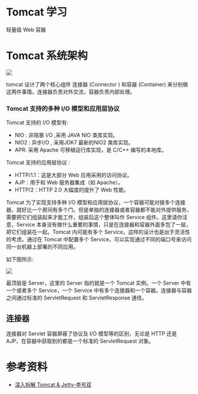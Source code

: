 # Tomcat 学习

轻量级 Web 容器



# Tomcat 系统架构

<img src="../../img/web/tomcat/tomcat-architecture.png"/>



tomcat 设计了两个核心组件 连接器 (Connector ) 和容器 (Container) 来分别做这两件事情。连接器负责对外交流，容器负责内部处理。

### Tomcat 支持的多种 I/O 模型和应用层协议

 Tomcat 支持的 I/O 模型有:

* NIO : 非阻塞 I/O ,采用 JAVA NIO 类库实现。
* NIO2 : 异步I/O , 采用JDK7 最新的NIO2 类库实现。
* APR: 采用 Apache 可移植运行库实现，是 C/C++ 编写的本地库。

 Tomcat 支持的应用层协议 :

* HTTP/1.1：这是大部分 Web 应用采用的访问协议。
* AJP：用于和 Web 服务器集成（如 Apache）。
* HTTP/2：HTTP 2.0 大幅度的提升了 Web 性能。

Tomcat 为了实现支持多种 I/O 模型和应用层协议，一个容器可能对接多个连接器，就好比一个房间有多个门。但是单独的连接器或者容器都不能对外提供服务，需要把它们组装起来才能工作，组装后这个整体叫作 Service 组件。这里请你注意，Service 本身没有做什么重要的事情，只是在连接器和容器外面多包了一层，把它们组装在一起。Tomcat 内可能有多个 Service，这样的设计也是出于灵活性的考虑。通过在 Tomcat 中配置多个 Service，可以实现通过不同的端口号来访问同一台机器上部署的不同应用。

如下图所示:

![](../../img/web/tomcat/connector-container.jpg)

最顶层是 Server，这里的 Server 指的就是一个 Tomcat 实例。一个 Server 中有一个或者多个 Service，一个 Service 中有多个连接器和一个容器。连接器与容器之间通过标准的 ServletRequest 和 ServletResponse 通信。



## 连接器

连接器对 Servlet 容器屏蔽了协议及 I/O 模型等的区别，无论是 HTTP 还是 AJP，在容器中获取到的都是一个标准的 ServletRequest 对象。



# 参考资料

* [深入拆解 Tomcat & Jetty-李号双](https://time.geekbang.org/column/article/96328) 
